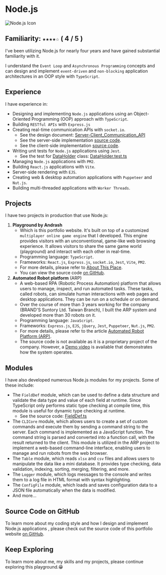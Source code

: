 # Node.js

![Node.js Icon](/assets/default/images/items/nodejsCrystal.svg)

## Familiarity: `★★★★☆` ( 4 / 5 )

I've been utilizing Node.js for nearly four years and have gained substantial familiarity with it.

I understand the `Event Loop` and `Asynchronous Programming` concepts and can design and implement `event-driven` and `non-blocking` application architectures in an OOP style with `TypeScript`.

## Experience

I have experience in:

- Designing and implementing `Node.js` applications using an Object-Oriented Programming (OOP) approach with `TypeScript`.
- Building `RESTful APIs` with `Express.js`
- Creating real-time communication APIs with `socket.io`.
  - See the design document: [Server-Client_Communication_API](/page/md/Server-Client_Communication_API)
  - See the server-side implementation [source code](https://github.com/cocoychris/andrash-portfolio/tree/master/app).
  - See the client-side implementation [source code](https://github.com/cocoychris/andrash-portfolio/blob/master/frontend/src/lib/GameClient.ts).
- Writing unit tests for `Node.js` applications using `Jest`.
  - See the test for [DataHolder](https://github.com/cocoychris/andrash-portfolio/blob/master/frontend/src/lib/data/DataHolder.ts) class: [DataHolder.test.ts](https://github.com/cocoychris/andrash-portfolio/blob/master/frontend/tests/DataHolder.test.ts)
- Managing `Node.js` applications with `PM2`.
- Building `React.js` applications with `Vite`.
- Server-side rendering with `EJS`.
- Creating web & desktop automation applications with `Puppeteer` and `Nut.js`.
- Building multi-threaded applications with `Worker Threads`.

## Projects

I have two projects in production that use Node.js:

1. **Playground by Andrash**
   - Which is this portfolio website. It's built on top of a customized `multiplayer online game engine` that I developed. This engine provides visitors with an unconventional, game-like web browsing experience. It allows visitors to share the same game world (playground) and interact with each other in real-time.
   - Programming language: `TypeScript`.
   - Frameworks: `React.js`, `Express.js`, `socket.io`, `Jest`, `Vite`, `PM2`.
   - For more details, please refer to [About This Place](/page/md/about_this_place).
   - You can view the source code [on GitHub](https://github.com/cocoychris/andrash-portfolio).
2. **Automated Robot platform** (ARP)
   - A web-based RPA (Robotic Process Automation) platform that allows users to manage, inspect, and run automated tasks. These tasks, called robots, can simulate human interactions with web pages and desktop applications. They can be run on a schedule or on demand.
   - Over the course of more than 3 years working for the company (BRAND'S Suntory Ltd. Taiwan Branch), I built the ARP system and developed more than 30 robots on it.
   - Programming language: `JavaScript`.
   - Frameworks: `Express.js`, `EJS`, `jQuery`, `Jest`, `Puppeteer`, `Nut.js`, `PM2`.
   - For more details, please refer to the article [Automated Robot Platform (ARP)](/page/md/project_arp_system).
   - The source code is not available as it is a proprietary project of the company. However, a [Demo video](https://youtu.be/IO3-2_hz4XU) is available that demonstrates how the system operates.

## Modules

I have also developed numerous Node.js modules for my projects. Some of these include:

- The `FieldDef` module, which can be used to define a data structure and validate the data type and value of each field at runtime. Since TypeScript only performs static type checking at compile time, this module is useful for dynamic type checking at runtime.
  - See the source code: [FieldDef.ts](https://github.com/cocoychris/andrash-portfolio/blob/master/frontend/src/lib/data/FieldDef.ts)
- The `CLICore` module, which allows users to create a set of custom commands and execute them by sending a command string to the server. Each command is implemented as a JavaScript function. The command string is parsed and converted into a function call, with the result returned to the client. This module is utilized in the ARP project to implement a web-based command-line interface, enabling users to manage and run robots from the web browser.
- The `Table` module, which reads `xlsx` and `csv` files and allows users to manipulate the data like a mini database. It provides type checking, data validation, indexing, sorting, merging, filtering, and more.
- The `Logger` module, which logs messages to the console and writes them to a log file in HTML format with syntax highlighting.
- The `ConfigFile` module, which loads and saves configuration data to a JSON file automatically when the data is modified.
- And more...

## Source Code on GitHub

To learn more about my coding style and how I design and implement Node.js applications
, please check out the source code of this portfolio website [on GitHub](https://github.com/cocoychris/andrash-portfolio).

## Keep Exploring

To learn more about me, my skills and my projects, please continue exploring this playground.😁
